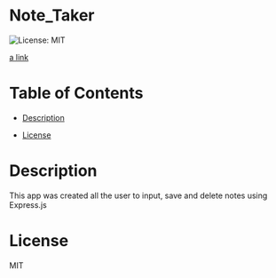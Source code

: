 # Note_Taker

![License: MIT](https://img.shields.io/badge/License-MIT-yellow.svg)

[a link](https://notetakerhs.herokuapp.com/)

# Table of Contents

- [Description](#description)

- [License](#license)

# Description

This app was created all the user to input, save and delete notes using Express.js

<!--<img src="assets/images/screenshot.png">-->

# License

MIT
